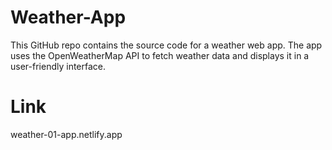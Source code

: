 # Weather-App
This GitHub repo contains the source code for a weather web app. The app uses the OpenWeatherMap API to fetch weather data and displays it in a user-friendly interface.
# Link
weather-01-app.netlify.app
